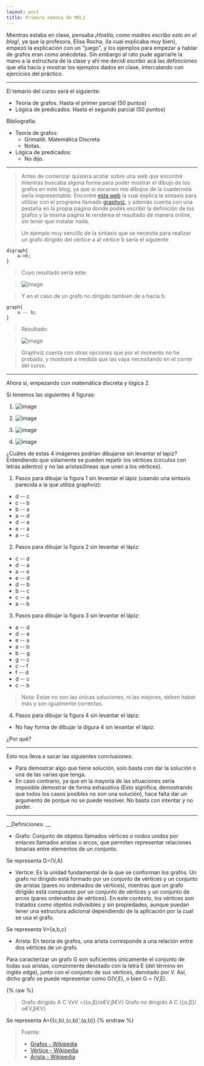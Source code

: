 ```yaml
---
layout: post
title: Primera semana de MDL2
---
```


Mientras estaba en clase, pensaba *¡Hostia, como madres escribo esto en el blog!*, ya que la profesora, Elisa Rocha, (la cual explicaba muy bien), empezó la explicación con un "juego", y los ejemplos para empezar a hablar de grafos eran como anécdotas.
Sin embargo al rato pude agarrarle la mano a la estructura de la clase y ahí me decidí escribir acá las definiciones que ella hacía y mostrar los ejemplos dados en clase, intercalando con ejercicios del práctico.

---

El temario del curso será el siguiente:
- Teoría de grafos. Hasta el primer parcial (50 puntos)
- Lógica de predicados. Hasta el segundo parcial (50 puntos)

Bibliografía:
- Teoría de grafos:
    - Grimaldi. Matemática Discreta
    - Notas.
- Lógica de predicados:
    - No dijo.

---
> Antes de comenzar quisiera acotar sobre una web que encontré mientras buscaba alguna forma para poder mostrar el dibujo de los grafos en este blog, ya que si escaneo mis dibujos de la cuadernola sería impresentable. Encontré [esta web](http://graphs.grevian.org/) la cual explica la sintaxis para utilizar con el programa llamado [graphviz](http://graphviz.org/), y además cuenta con una pestaña en la propia página donde podés escribir la definición de los grafos y la misma página te renderea el resultado de manera online, sin tener que instalar nada.

> Un ejemplo muy sencillo de la sintaxis que se necesita para realizar un grafo dirigido del vértice a al vértice b sería el siguiente

    digraph{
        a->b;
    }

> Cuyo resultado sería este:

> ![image]({{site.url}}/img/digraph_a-b.png)

> Y en el caso de un grafo no dirigido tambien de a hacia b:

    graph{
        a -- b;
    }

> Resultado:

> ![image]({{site.url}}/img/graph_a-b.png)

> Graphviz cuenta con otras opciones que por el momento no he probado, y mostraré a medida que las vaya necesitando en el correr del curso.

---

Ahora si, empezando con matemática discreta y lógica 2.

Si tenemos las siguientes 4 figuras:

1) ![image]({{url.site}}/img/mdl2/clase1/ejemplo1.png)

2) ![image]({{url.site}}/img/mdl2/clase1/ejemplo2.png)

3) ![image]({{url.site}}/img/mdl2/clase1/ejemplo3.png)

4) ![image]({{url.site}}/img/mdl2/clase1/ejemplo4.png)

¿Cuáles de estas 4 imágenes podrían dibujarse sin levantar el lapiz? Entendiendo que sólamente se pueden repetir los vértices (circulos con letras adentro) y no las aristas(líneas que unen a los vértices).

1) Pasos para dibujar la figura 1 sin levantar el lápiz (usando una sintaxis parecida a la que utiliza graphviz):
- d -- c
- c -- b
- b -- a
- a -- d
- d -- e
- e -- a
- a -- c

2) Pasos para dibujar la figura 2 sin levantar el lápiz:
- c -- d
- d -- a
- a -- e
- e -- d
- d -- b
- b -- c
- c -- a
- a -- b

3) Pasos para dibujar la figura 3 sin levantar el lápiz:
- a -- d
- d -- e
- e -- a
- a -- b
- b -- g
- g -- c
- c -- f
- f -- d
- d -- c
- c -- b

>Nota: Estas no son las únicas soluciones, ni las mejores, deben haber más y son igualmente correctas.

4) Pasos para dibujar la figura 4 sin levantar el lápiz:
- No hay forma de dibujar la digura 4 sin levantar el lápiz.

¿Por qué?

---

Esto nos lleva a sacar las siguientes conclusiones:
- Para demostrar algo que tiene solución, solo basta con dar la solución o una de las varias que tenga.
- En caso contrario, ya que en la mayoría de las situaciones sería imposible demostrar de forma exhaustiva (Esto significa, demostrando que todos los casos posibles no son una solución), hace falta dar un argumento de porque no se puede resolver. No basta con intentar y no poder.

---

__Definiciones: __
- Grafo: Conjunto de objetos llamados vértices o nodos unidos por enlaces llamados aristas o arcos, que permiten representar relaciones binarias  entre elementos de un conjunto.

Se representa G=(V,A)

- Vertice: Es la unidad fundamental de la que se conforman los grafos. Un grafo no dirigido está formado por un conjunto de vértices y un conjunto de aristas (pares no ordenados de vértices), mientras que un grafo dirigido está compuesto por un conjunto de vértices y un conjunto de arcos (pares ordenados de vértices). En este contexto, los vértices son tratados como objetos indivisibles y sin propiedades, aunque puedan tener una estructura adicional dependiendo de la aplicación por la cual se usa el grafo.

Se representa V={a,b,c}

- Arista: En teoría de grafos, una arista corresponde a una relación entre dos vértices de un grafo.

Para caracterizar un grafo G son suficientes únicamente el conjunto de todas sus aristas, comúnmente denotado con la letra E (del término en inglés edge), junto con el conjunto de sus vértices, denotado por V. Así, dicho grafo se puede representar como G(V,E), o bien G = (V,E).

{% raw %}

> Grafo dirigido
A С VxV ={(α,β)/α€V,β€V}
>Grafo no dirigido
A С {{α,β}/α€V,β€V}

Se representa A={{c,b},{c,b}',{a,b}}
{% endraw %}

>Fuente:
> - [Grafos - Wikipedia](https://es.wikipedia.org/wiki/Grafo)
> - [Vértice - Wikipedia](https://es.wikipedia.org/wiki/V%C3%A9rtice_(teor%C3%ADa_de_grafos))
> - [Arista - Wikipedia](https://es.wikipedia.org/wiki/Arista_(teor%C3%ADa_de_grafos))
